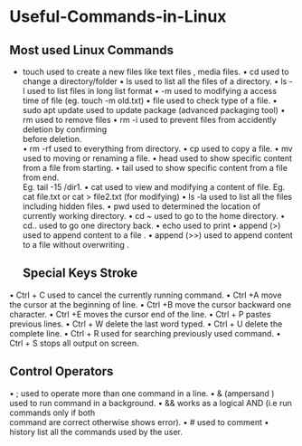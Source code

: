 # Useful-Commands-in-Linux


## Most used Linux Commands

* touch                      used to create a new files like text files , media files.
•	cd                             used to change a directory/folder
•	 ls                              used to list all the files of a directory.
•	ls -l                            used to list files in long list format
•	-m                           used to modifying a  access time of  file (eg. touch -m    old.txt)
•	file                            used to check type of a file.
•	sudo apt update     used to update package (advanced packaging tool)
•	rm                                 used to remove files
•	rm -i                         used to prevent files from accidently deletion by confirming                                                          
                                   before deletion.                                                                              
•	rm -rf                        used to everything from directory.
•	cp                                used to copy a file.
•	mv                             used to moving or renaming a file.
•	head                         used to  show specific content from a file from starting.
•	tail                            used to show specific content from a file from end.                                  
                                  Eg.  tail -15 /dir1.
•	cat                           used to view and modifying a content of file.
                                 Eg.  cat file.txt  or cat > file2.txt (for modifying)
•	ls -la                        used to list all the files including hidden files.
•	pwd                        used to determined the location of currently working directory.
•	cd ~                         used to go to the  home directory.
•	 cd..                        used to go one directory back.
•	echo                       used to print
•	append (>)           used to append content to a file .
•	append (>>)           used to append content to a file without overwriting .

  
  ## Special  Keys Stroke
•	Ctrl + C                           used to cancel the currently running command.
•	Ctrl +A                            move the cursor at the beginning of line.
•	Ctrl +B                             move the cursor backward one character.
•	Ctrl +E                              moves the cursor end of the line.
•	Ctrl + P                          pastes previous lines.
•	Ctrl + W                        delete the last word typed.
•	Ctrl + U                           delete the complete line.
•	Ctrl + R                            used for searching previously used command.
•	Ctrl + S                            stops all output on screen.
 
     
   ## Control Operators

•	;                              used to operate more than one command in a line.
•	& (ampersand )     used to run command in a background.
•	&&                            works as a logical AND (i.e run  commands only if both              
                                    command are correct otherwise shows error).
•	#                                used to comment
•	history                     list all the commands used by the user.
